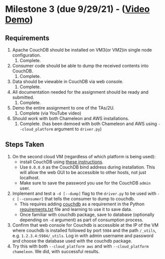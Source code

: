 # Milestone 3 (due 9/29/21) - ([Video Demo](https://www.youtube.com/watch?v=crXXRN27cIg))
## Requirements
1. Apache CouchDB should be installed on VM3(or VM2)in single node configuration.
   1. Complete.
2. Consumer code should be able to dump the received contents into CouchDB.
   1. Complete.
3. Data should be viewable in CouchDB via web console.
   1. Complete.
4. All documentation needed for the assignment should be ready and submitted.
   1. Complete.
5. Demo the entire assignment to one of the TAs/2U.
   1. Complete (via YouTube video)
6. Should work with both Chameleon and AWS installations.
   1. Complete. (has been demoed with both Chameleon and AWS using `--cloud_platform` argument to `driver.py`)

## Steps Taken
1. On the second cloud VM (regardless of which platform is being used):
   - install CouchDB using [these instructions](https://docs.couchdb.org/en/main/install/unix.html#enabling-the-apache-couchdb-package-repository).
   - Use `0.0.0.0` as the CouchDB bind address during installation. This will allow the web GUI to be accessible to other hosts, not just localhost.
   - Make sure to save the password you use for the CouchDB `admin` user.
2. Implement and test a `-d [--dump]` flag to the `driver.py` to be used with `-c [--consumer]` that tells the consumer to dump to couchdb.
   - This requires adding [couchdb](https://couchdb-python.readthedocs.io/en/latest/) as a requirement in the Python [requirements.txt](../requirements.txt) file and learning to use it to save data.
   - Once familiar with couchdb package, save to database (optionally depending on `-d` argument) as part of consumption process.
3. Confirm that web console for Couchdb is accessible at the IP of the VM where couchdb is installed followed by port `5984` and the path `/_utils`, e.g. `1.2.3.4:5984/_utils`. Log in with admin username and password and choose the database used with the couchdb package.
4. Try this with both `--cloud_platform aws` and with `--cloud_platform chameleon`. We did, with successful results.